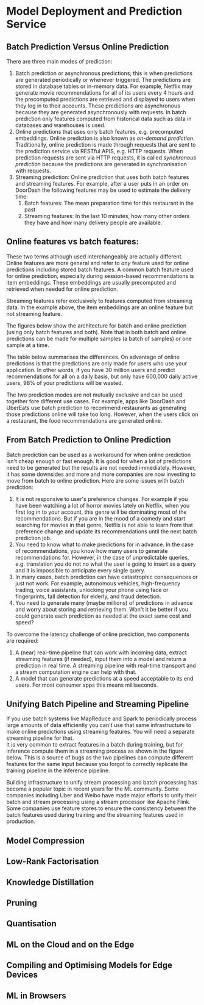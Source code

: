 # Model Deployment and Prediction Service
## **Batch Prediction Versus Online Prediction**
There are three main modes of prediction:
1. Batch prediction or asynchronous predictions; this is when predictions are generated periodically or whenever triggered. The predictions are stored in database tables or in-memory data. For example, Netflix may generate movie recommendations for all of its users every 4 hours and the precomputed predictions are retrieved and displayed to users when they log in to their accounts. These predictions are asynchronous because they are generated asynchronously with requests. In batch prediction only features computed from historical data such as data in databases and warehouses is used.
1. Online predictions that uses only batch features, e.g. precomputed embeddings. Online prediction is also known as *on-demand prediction*. Traditionally, online prediction is made through requests that are sent to the prediction service via RESTful APIS, e.g. HTTP requests. When prediction requests are sent via HTTP requests, it is called *synchronous prediction* because the predictions are generated in synchronisation with requests.
1. Streaming prediction: Online prediction that uses both batch features and streaming features. For example, after a user puts in an order on DoorDash the following features may be used to estimate the delivery time:
    1. Batch features: The mean preparation time for this restaurant in the past
    1. Streaming features: In the last 10 minutes, how many other orders they have and how many delivery people are available.

## Online features vs batch features:
These two terms although used interchangeably are actually different. Online features are more general and refer to *any* feature used for online predictions including stored batch features.  A common batch feature used for online prediction, especially during session-based recommendations is item embeddings. These embeddings are usually precomputed and retrieved when needed for online prediction. 

Streaming features refer exclusively to features computed from streaming data. In the example above, the item embeddings are an online feature but not streaming feature.

The figures below show the architecture for batch and online prediction (using only batch features and both). Note that in both batch and online predictions can be made for multiple samples (a batch of samples) or one sample at a time.

The table below summarises the differences. On advantage of online predictions is that the predictions are only made for users who use your application. In other words, if you have 30 million users and predict recommendations for all on a daily basis, but only have 600,000 daily active users, 98% of your predictions will be wasted. 

The two prediction modes are not mutually exclusive and can be used together fore different use cases. For example, apps like DoorDash and UberEats use batch prediction to recommend restaurants as generating those predictions online will take too long. However, when the users click on a restaurant, the food recommendations are generated online. 
## From Batch Prediction to Online Prediction
Batch prediction can be used as a workaround for when online prediction isn't cheap enough or fast enough. It is good for when a lot of predictions need to be generated but the results are not needed immediately. However, it has some downsides and more and more companies are now investing to move from batch to online prediction. Here are some issues with batch prediction:
1. It is not responsive to user's preference changes. For example if you have been watching a lot of horror movies lately on Netflix, when you first log in to your account, this genre will be dominating most of the recommendations. But if you are in the mood of a comedy and start searching for movies in that genre, Netflix is not able to learn from that preference change and update its recommendations until the next batch prediction job. 
1. You need to know what to make predictions for in advance. In the case of recommendations, you know how many users to generate recommendations for. However, in the case of unpredictable queries, e.g. translation you do not no what the user is going to insert as a query and it is impossible to anticipate every single query.
1. In many cases, batch prediction can have catastrophic consequences or just not work. For example, autonomous vehicles, high-frequency trading, voice assistants, unlocking your phone using face or fingerprints, fall detection for elderly, and fraud detection. 
1. You need to generate many (maybe millions) of predictions in advance and worry about storing and retrieving them. Won't it be better if you could generate each prediction as needed at the exact same cost and speed?

To overcome the latency challenge of online prediction, two components are required:
1. A (near) real-time pipeline that can work with incoming data, extract streaming features (if needed), input them into a model and return a prediction in real time. A streaming pipeline with real-time transport and a stream computation engine can help with that.
1. A model that can generate predictions at a speed acceptable to its end users. For most consumer apps this means milliseconds.
## Unifying Batch Pipeline and Streaming Pipeline
If you use batch systems like MapReduce and Spark to periodically process large amounts of data efficiently you can't use that same infrastructure to make online predictions using streaming features. You will need a separate streaming pipeline for that.   
It is very common to extract features in a batch during training, but for inference compute them in a streaming process as shown in the figure below. This is a source of bugs as the two pipelines can compute different features for the same input because you forgot to correctly replicate the training pipeline in the inference pipeline.

Building infrastructure to unify stream processing and batch processing has become a popular topic in recent years for the ML community. Some companies including Uber and Weibo have made major efforts to unify their batch and stream processing using a stream processor like Apache Flink. Some companies use feature stores to ensure the consistency between the batch features used during training and the streaming features used in production. 
## **Model Compression**
## Low-Rank Factorisation
## Knowledge Distillation
## Pruning
## Quantisation

## **ML on the Cloud and on the Edge**
## Compiling and Optimising Models for Edge Devices
## ML in Browsers
